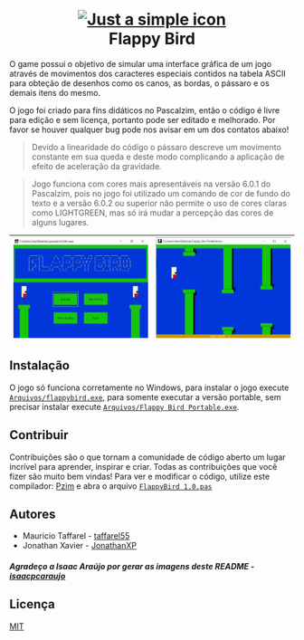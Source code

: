 <h1 align="center">
  <br>
  <a href="#"><img src="https://raw.githubusercontent.com/taffarel55/FlappyBird/master/Arquivos/dataflappy/icon.ico" alt="Just a simple icon" width="60"></a>
  <br>
  Flappy Bird
  <br>
</h1>

O game possui o objetivo de simular uma interface gráfica de um jogo através de movimentos dos caracteres especiais contidos na tabela ASCII para obteção de   desenhos como os canos, as bordas, o pássaro e os demais itens do mesmo.

O jogo foi criado para fins didáticos no Pascalzim, então o código é livre para edição e sem licença, portanto pode ser editado e melhorado. Por favor se houver qualquer bug pode nos avisar em um dos contatos abaixo!

> Devido a linearidade do código o pássaro descreve um movimento constante em sua queda e deste modo complicando a aplicação de efeito de aceleração da gravidade.

> Jogo funciona com cores mais apresentáveis na versão 6.0.1 do Pascalzim, pois no jogo foi utilizado um comando de cor de fundo do texto e a versão 6.0.2 ou superior não permite o uso de cores claras como LIGHTGREEN, mas só irá mudar a percepção das cores de alguns lugares.


| <img src="Arquivos/dataflappy/menu.jpg" alt="Game menu"/> | <img src="Arquivos/dataflappy/game.jpg" alt="Game"/> |
|-----------------------------------------------------------|------------------------------------------------------|

## Instalação
O jogo só funciona corretamente no Windows, para instalar o jogo execute [`Arquivos/flappybird.exe`](Arquivos/flappybird.exe), para somente executar a versão portable, sem precisar instalar execute [`Arquivos/Flappy Bird Portable.exe`](Arquivos/Flappy%20Bird%20Portable.exe).

## Contribuir
Contribuições são o que tornam a comunidade de código aberto um lugar incrível para aprender, inspirar e criar. Todas as contribuições que você fizer são muito bem vindas!
Para ver e modificar o código, utilize este compilador: [Pzim](http://pascalzimbr.blogspot.com/) e abra o arquivo [`FlappyBird 1.0.pas`](FlappyBird%201.0.pas)

## Autores
* Mauricio Taffarel - [taffarel55](https://github.com/taffarel55)
* Jonathan Xavier - [JonathanXP](https://github.com/JonathanXP)

##### Agradeço a Isaac Araújo por gerar as imagens deste README - [isaacpcaraujo](https://github.com/isaacpcaraujo)

## Licença
[MIT](https://github.com/taffarel55/FlappyBird/blob/master/LICENSE)
